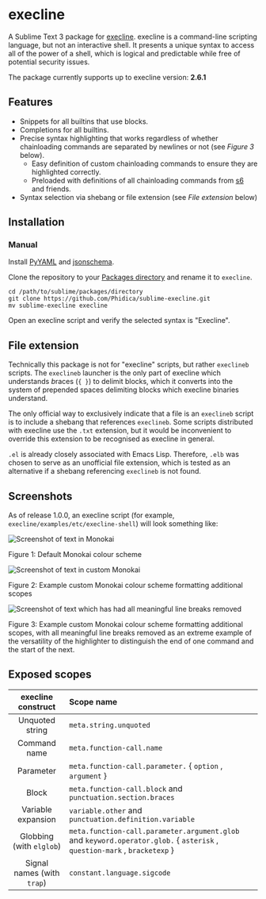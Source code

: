 execline
========

A Sublime Text 3 package for [execline](https://skarnet.org/software/execline/). execline is a command-line scripting language, but not an interactive shell. It presents a unique syntax to access all of the power of a shell, which is logical and predictable while free of potential security issues.

The package currently supports up to execline version: **2.6.1**

Features
--------

- Snippets for all builtins that use blocks.
- Completions for all builtins.
- Precise syntax highlighting that works regardless of whether chainloading commands are separated by newlines or not (see *Figure 3* below).
	- Easy definition of custom chainloading commands to ensure they are highlighted correctly.
	- Preloaded with definitions of all chainloading commands from [s6](https://skarnet.org/software/s6/) and friends.
- Syntax selection via shebang or file extension (see *File extension* below)

Installation
------------

<!--
### Via Package Control

Install [Package Control](https://packagecontrol.io), then go to Command Palette (Ctrl+Shift+P) > Package Control: Install Package > execline.
-->

### Manual

Install [PyYAML](https://github.com/packagecontrol/pyyaml) and [jsonschema](https://github.com/kylebebak/sublime-jsonschema).

Clone the repository to your [Packages directory](https://www.sublimetext.com/docs/3/packages.html) and rename it to `execline`.

    cd /path/to/sublime/packages/directory
    git clone https://github.com/Phidica/sublime-execline.git
    mv sublime-execline execline

Open an execline script and verify the selected syntax is "Execline".

File extension
--------------

Technically this package is not for "execline" scripts, but rather `execlineb` scripts. The `execlineb` launcher is the only part of execline which understands *b*races (`{ }`) to delimit blocks, which it converts into the system of prepended spaces delimiting blocks which execline binaries understand.

The only official way to exclusively indicate that a file is an `execlineb` script is to include a shebang that references `execlineb`. Some scripts distributed with execline use the `.txt` extension, but it would be inconvenient to override this extension to be recognised as execline in general.

`.el` is already closely associated with Emacs Lisp. Therefore, `.elb` was chosen to serve as an unofficial file extension, which is tested as an alternative if a shebang referencing `execlineb` is not found.

Screenshots
-----------

As of release 1.0.0, an execline script (for example, `execline/examples/etc/execline-shell`) will look something like:

![Screenshot of text in Monokai](https://imgur.com/fvWW7PB.png)

Figure 1: Default Monokai colour scheme

![Screenshot of text in custom Monokai](https://imgur.com/0uYj7Cp.png)

Figure 2: Example custom Monokai colour scheme formatting additional scopes

![Screenshot of text which has had all meaningful line breaks removed](https://imgur.com/cfPCcBX.png)

Figure 3: Example custom Monokai colour scheme formatting additional scopes, with all meaningful line breaks removed as an extreme example of the versatility of the highlighter to distinguish the end of one command and the start of the next.

Exposed scopes
--------------

| execline construct           | Scope name
| :----------------:           | :----------
| Unquoted string              | `meta.string.unquoted`
| Command name                 | `meta.function-call.name`
| Parameter                    | `meta.function-call.parameter.` { `option` , `argument` }
| Block                        | `meta.function-call.block` and `punctuation.section.braces`
| Variable expansion           | `variable.other` and `punctuation.definition.variable`
| Globbing (with `elglob`)     | `meta.function-call.parameter.argument.glob` and `keyword.operator.glob.` { `asterisk` , `question-mark` , `bracketexp` }
| Signal names (with `trap`)   | `constant.language.sigcode`
